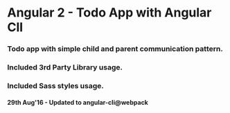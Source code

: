 # Angular 2 - Todo App with Angular ClI

### Todo app with simple child and parent communication pattern.

### Included 3rd Party Library usage.

### Included Sass styles usage.

#### 29th Aug'16 - Updated to angular-cli@webpack
